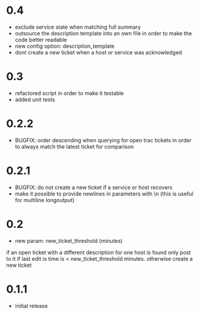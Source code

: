 # 0.4
 * exclude service state when matching full summary
 * outsource the description template into an own file in order to make the code better readable
  * new config option: description_template
 * dont create a new ticket when a host or service was acknowledged

# 0.3
  * refactored script in order to make it testable
  * added unit tests

# 0.2.2
  * BUGFIX: order descending when querying for open trac tickets in order to always match the latest ticket for comparison

# 0.2.1
  * BUGFIX: do not create a new ticket if a service or host recovers
  * make it possible to provide newlines in parameters with \n (this is useful for multiline longoutput)

# 0.2
 * new param: new_ticket_threshold (minutes)

  if an open ticket with a different description for one host is found
  only post to it if last edit is time is < new_ticket_threshold minutes.
  otherwise create a new ticket

# 0.1.1

  * initial release
